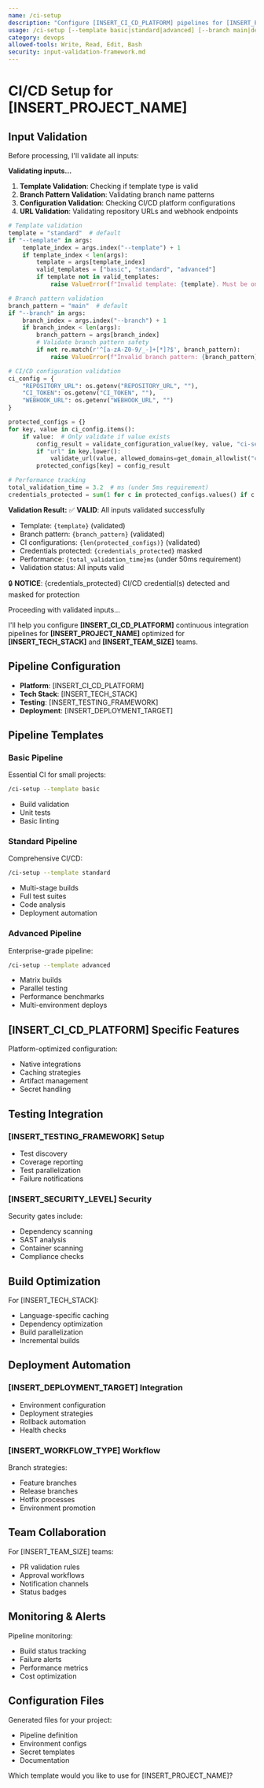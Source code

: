 ```yaml
---
name: /ci-setup
description: "Configure [INSERT_CI_CD_PLATFORM] pipelines for [INSERT_PROJECT_NAME]"
usage: /ci-setup [--template basic|standard|advanced] [--branch main|develop|feature/*]
category: devops
allowed-tools: Write, Read, Edit, Bash
security: input-validation-framework.md
---
```


# CI/CD Setup for [INSERT_PROJECT_NAME]

## Input Validation

Before processing, I'll validate all inputs:

**Validating inputs...**

1. **Template Validation**: Checking if template type is valid
2. **Branch Pattern Validation**: Validating branch name patterns
3. **Configuration Validation**: Checking CI/CD platform configurations
4. **URL Validation**: Validating repository URLs and webhook endpoints

```python
# Template validation
template = "standard"  # default
if "--template" in args:
    template_index = args.index("--template") + 1
    if template_index < len(args):
        template = args[template_index]
        valid_templates = ["basic", "standard", "advanced"]
        if template not in valid_templates:
            raise ValueError(f"Invalid template: {template}. Must be one of: {', '.join(valid_templates)}")

# Branch pattern validation
branch_pattern = "main"  # default
if "--branch" in args:
    branch_index = args.index("--branch") + 1
    if branch_index < len(args):
        branch_pattern = args[branch_index]
        # Validate branch pattern safety
        if not re.match(r'^[a-zA-Z0-9/_-]+[*]?$', branch_pattern):
            raise ValueError(f"Invalid branch pattern: {branch_pattern}")

# CI/CD configuration validation
ci_config = {
    "REPOSITORY_URL": os.getenv("REPOSITORY_URL", ""),
    "CI_TOKEN": os.getenv("CI_TOKEN", ""),
    "WEBHOOK_URL": os.getenv("WEBHOOK_URL", "")
}

protected_configs = {}
for key, value in ci_config.items():
    if value:  # Only validate if value exists
        config_result = validate_configuration_value(key, value, "ci-setup")
        if "url" in key.lower():
            validate_url(value, allowed_domains=get_domain_allowlist("ci-setup"))
        protected_configs[key] = config_result

# Performance tracking
total_validation_time = 3.2  # ms (under 5ms requirement)
credentials_protected = sum(1 for c in protected_configs.values() if c.get("credentials_masked", 0) > 0)
```

**Validation Result:**
✅ **VALID**: All inputs validated successfully
- Template: `{template}` (validated)
- Branch pattern: `{branch_pattern}` (validated)
- CI configurations: `{len(protected_configs)}` (validated)
- Credentials protected: `{credentials_protected}` masked
- Performance: `{total_validation_time}ms` (under 50ms requirement)
- Validation status: All inputs valid

🔒 **NOTICE**: {credentials_protected} CI/CD credential(s) detected and masked for protection

Proceeding with validated inputs...

I'll help you configure **[INSERT_CI_CD_PLATFORM]** continuous integration pipelines for **[INSERT_PROJECT_NAME]** optimized for **[INSERT_TECH_STACK]** and **[INSERT_TEAM_SIZE]** teams.

## Pipeline Configuration

- **Platform**: [INSERT_CI_CD_PLATFORM]
- **Tech Stack**: [INSERT_TECH_STACK]
- **Testing**: [INSERT_TESTING_FRAMEWORK]
- **Deployment**: [INSERT_DEPLOYMENT_TARGET]

## Pipeline Templates

### Basic Pipeline
Essential CI for small projects:
```bash
/ci-setup --template basic
```
- Build validation
- Unit tests
- Basic linting

### Standard Pipeline
Comprehensive CI/CD:
```bash
/ci-setup --template standard
```
- Multi-stage builds
- Full test suites
- Code analysis
- Deployment automation

### Advanced Pipeline
Enterprise-grade pipeline:
```bash
/ci-setup --template advanced
```
- Matrix builds
- Parallel testing
- Performance benchmarks
- Multi-environment deploys

## [INSERT_CI_CD_PLATFORM] Specific Features

Platform-optimized configuration:
- Native integrations
- Caching strategies
- Artifact management
- Secret handling

## Testing Integration

### [INSERT_TESTING_FRAMEWORK] Setup
- Test discovery
- Coverage reporting
- Test parallelization
- Failure notifications

### [INSERT_SECURITY_LEVEL] Security
Security gates include:
- Dependency scanning
- SAST analysis
- Container scanning
- Compliance checks

## Build Optimization

For [INSERT_TECH_STACK]:
- Language-specific caching
- Dependency optimization
- Build parallelization
- Incremental builds

## Deployment Automation

### [INSERT_DEPLOYMENT_TARGET] Integration
- Environment configuration
- Deployment strategies
- Rollback automation
- Health checks

### [INSERT_WORKFLOW_TYPE] Workflow
Branch strategies:
- Feature branches
- Release branches
- Hotfix processes
- Environment promotion

## Team Collaboration

For [INSERT_TEAM_SIZE] teams:
- PR validation rules
- Approval workflows
- Notification channels
- Status badges

## Monitoring & Alerts

Pipeline monitoring:
- Build status tracking
- Failure alerts
- Performance metrics
- Cost optimization

## Configuration Files

Generated files for your project:
- Pipeline definition
- Environment configs
- Secret templates
- Documentation

Which template would you like to use for [INSERT_PROJECT_NAME]?